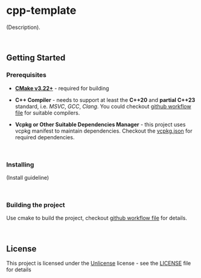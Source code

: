 # cpp-template

(Description).

<br/>

## Getting Started

### Prerequisites

- **[CMake v3.22+](https://github.com/BlurringShadow/stdsharp/blob/main/CMakeLists.txt#L1)** - required for building

- **C++ Compiler** - needs to support at least the **C++20** and **partial C++23** standard, i.e. _MSVC_, _GCC_, _Clang_. You could checkout [github workflow file](.github/workflows/build.yml) for suitable compilers.

- **Vcpkg or Other Suitable Dependencies Manager** - this project uses vcpkg manifest to maintain dependencies. Checkout the
  [vcpkg.json](vcpkg.json) for required dependencies.

<br/>

### Installing

(Install guideline)

<br/>

### Building the project

Use cmake to build the project, checkout [github workflow file](.github/workflows/build.yml) for details.

<br/>

## License

This project is licensed under the [Unlicense](https://unlicense.org/) license - see the
[LICENSE](LICENSE) file for details
